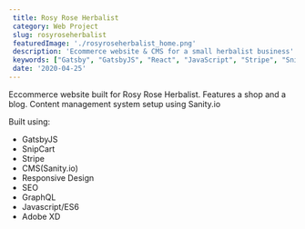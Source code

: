 ```yaml
---
 title: Rosy Rose Herbalist
 category: Web Project
 slug: rosyroseherbalist
 featuredImage: './rosyroseherbalist_home.png'
 description: 'Ecommerce website & CMS for a small herbalist business'
 keywords: ["Gatsby", "GatsbyJS", "React", "JavaScript", "Stripe", "Snipcart", "Sanity.io", "CMS", "Small Business Website"]
 date: '2020-04-25'
---
```


Eccommerce website built for Rosy Rose Herbalist. Features a shop and a blog. Content management system setup using Sanity.io

Built using:

- GatsbyJS
- SnipCart
- Stripe
- CMS(Sanity.io)
- Responsive Design
- SEO
- GraphQL
- Javascript/ES6
- Adobe XD